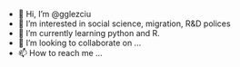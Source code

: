 - 👋 Hi, I’m @gglezciu
- 👀 I’m interested in social science, migration, R&D polices
- 🌱 I’m currently learning python and R.
- 💞️ I’m looking to collaborate on ...
- 📫 How to reach me ...

<!---
gglezciu/gglezciu is a ✨ special ✨ repository because its `README.md` (this file) appears on your GitHub profile.
You can click the Preview link to take a look at your changes.
--->
